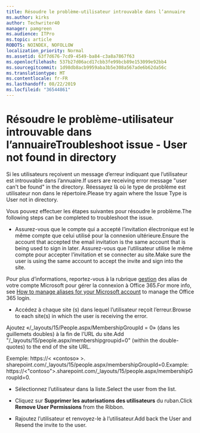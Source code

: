 ```yaml
---
title: Résoudre le problème-utilisateur introuvable dans l’annuaire
ms.author: kirks
author: Techwriter40
manager: pamgreen
ms.audience: ITPro
ms.topic: article
ROBOTS: NOINDEX, NOFOLLOW
localization_priority: Normal
ms.assetid: 63f7d676-7cd9-4549-ba84-c3a8a7867f63
ms.openlocfilehash: 537b27d06acd17cbb3fe99bcb89e153099e92bb4
ms.sourcegitcommit: 1d98db8acb9959aba3b5e308a567ade6b62da56c
ms.translationtype: MT
ms.contentlocale: fr-FR
ms.lasthandoff: 08/22/2019
ms.locfileid: "36544861"
---
```

# <a name="troubleshoot-issue---user-not-found-in-directory"></a><span data-ttu-id="4cdeb-102">Résoudre le problème-utilisateur introuvable dans l’annuaire</span><span class="sxs-lookup"><span data-stu-id="4cdeb-102">Troubleshoot issue - User not found in directory</span></span>

<span data-ttu-id="4cdeb-103">Si les utilisateurs reçoivent un message d’erreur indiquant que l’utilisateur est introuvable dans l’annuaire.</span><span class="sxs-lookup"><span data-stu-id="4cdeb-103">If users are receiving error message "user can't be found" in the directory.</span></span> <span data-ttu-id="4cdeb-104">Réessayez là où le type de problème est utilisateur non dans le répertoire.</span><span class="sxs-lookup"><span data-stu-id="4cdeb-104">Please try again where the Issue Type is User not in directory.</span></span>

<span data-ttu-id="4cdeb-105">Vous pouvez effectuer les étapes suivantes pour résoudre le problème.</span><span class="sxs-lookup"><span data-stu-id="4cdeb-105">The following steps can be completed to troubleshoot the issue.</span></span>

- <span data-ttu-id="4cdeb-106">Assurez-vous que le compte qui a accepté l’invitation électronique est le même compte que celui utilisé pour la connexion ultérieure.</span><span class="sxs-lookup"><span data-stu-id="4cdeb-106">Ensure the account that accepted the email invitation is the same account that is being used to sign in later.</span></span> <span data-ttu-id="4cdeb-107">Assurez-vous que l’utilisateur utilise le même compte pour accepter l’invitation et se connecter au site.</span><span class="sxs-lookup"><span data-stu-id="4cdeb-107">Make sure the user is using the same account to accept the invite and sign into the site.</span></span> 

<span data-ttu-id="4cdeb-108">Pour plus d’informations, reportez-vous à la rubrique [gestion</a> des alias de votre compte Microsoft pour gérer la connexion à Office 365](https://support.microsoft.com/help/12407/microsoft-account-how-to-manage-aliases).</span><span class="sxs-lookup"><span data-stu-id="4cdeb-108">For more info, see [How to manage aliases for your Microsoft account</a> to manage the Office 365 login](https://support.microsoft.com/help/12407/microsoft-account-how-to-manage-aliases).</span></span> 

- <span data-ttu-id="4cdeb-109">Accédez à chaque site (s) dans lequel l’utilisateur reçoit l’erreur.</span><span class="sxs-lookup"><span data-stu-id="4cdeb-109">Browse to each site(s) in which the user is receiving the error.</span></span> 

<span data-ttu-id="4cdeb-110">Ajoutez «/_layouts/15/People.aspx/MembershipGroupId = 0» (dans les guillemets doubles) à la fin de l’URL du site.</span><span class="sxs-lookup"><span data-stu-id="4cdeb-110">Add "/_layouts/15/people.aspx/membershipgroupid=0" (within the double-quotes) to the end of the site URL.</span></span> 

<span data-ttu-id="4cdeb-111">Exemple: https://< «contoso» >. sharepoint.com/_layouts/15/people.aspx/membershipGroupId=0.</span><span class="sxs-lookup"><span data-stu-id="4cdeb-111">Example: https://<"contoso">.sharepoint.com/_layouts/15/people.aspx/membershipGroupId=0.</span></span>

- <span data-ttu-id="4cdeb-112">Sélectionnez l’utilisateur dans la liste.</span><span class="sxs-lookup"><span data-stu-id="4cdeb-112">Select the user from the list.</span></span>

- <span data-ttu-id="4cdeb-113">Cliquez sur **Supprimer les autorisations des utilisateurs** du ruban.</span><span class="sxs-lookup"><span data-stu-id="4cdeb-113">Click **Remove User Permissions** from the Ribbon.</span></span> 
-  <span data-ttu-id="4cdeb-114">Rajoutez l’utilisateur et renvoyez-le à l’utilisateur.</span><span class="sxs-lookup"><span data-stu-id="4cdeb-114">Add back the User and Resend the invite to the user.</span></span>

